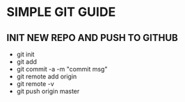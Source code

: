 # SIMPLE GIT GUIDE

## INIT NEW REPO AND PUSH TO GITHUB
* git init
* git add <files>
* git commit -a -m "commit msg"
* git remote add origin <github repo URL>
* git remote -v
* git push origin master

